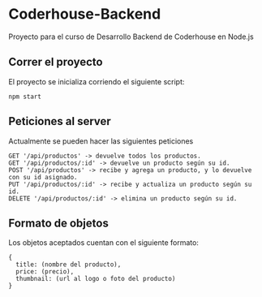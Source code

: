 # Coderhouse-Backend
Proyecto para el curso de Desarrollo Backend de Coderhouse en Node.js

## Correr el proyecto
  El proyecto se inicializa corriendo el siguiente script:
  ```
  npm start
  ```
## Peticiones al server

  Actualmente se pueden hacer las siguientes peticiones
  ```
  GET '/api/productos' -> devuelve todos los productos.
  GET '/api/productos/:id' -> devuelve un producto según su id.
  POST '/api/productos' -> recibe y agrega un producto, y lo devuelve con su id asignado.
  PUT '/api/productos/:id' -> recibe y actualiza un producto según su id.
  DELETE '/api/productos/:id' -> elimina un producto según su id.

  ```
## Formato de objetos
  Los objetos aceptados cuentan con el siguiente formato:
  
  ```
  {
    title: (nombre del producto),
    price: (precio),
    thumbnail: (url al logo o foto del producto)
  }

  ```
  
